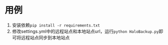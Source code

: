 # 用例
1. 安装依赖`pip install -r requirements.txt`
2. 修改settings.yml中的远程站点和本地站点url，运行`python HaloBackup.py`即可将远程站点同步到本地站点
